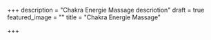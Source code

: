 +++
description = "Chakra Energie Massage descriotion"
draft = true
featured_image = ""
title = "Chakra Energie Massage"

+++
